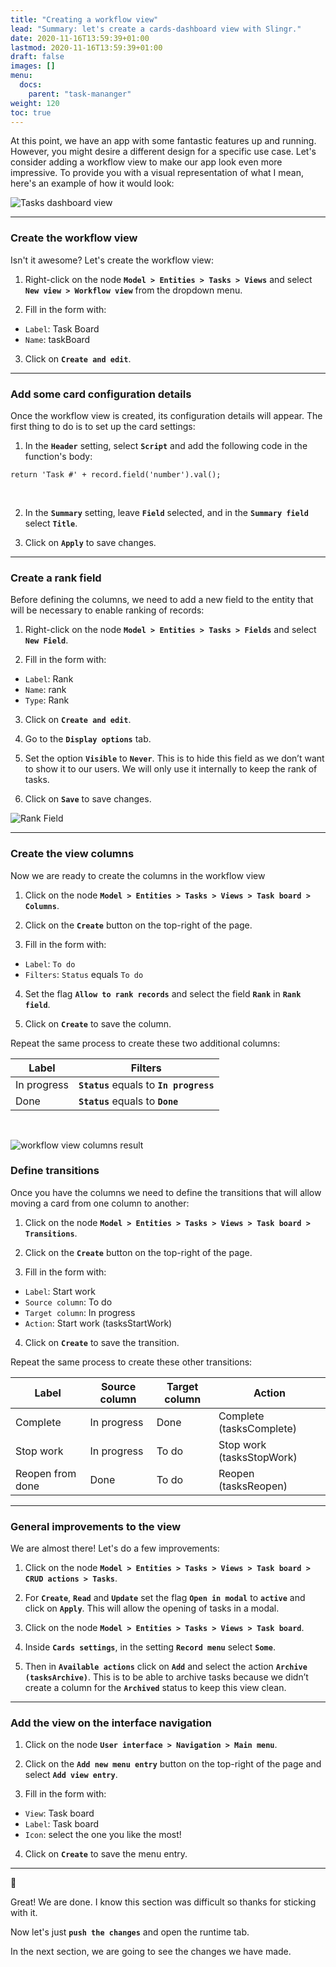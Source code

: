 ```yaml
---
title: "Creating a workflow view"
lead: "Summary: let's create a cards-dashboard view with Slingr."
date: 2020-11-16T13:59:39+01:00
lastmod: 2020-11-16T13:59:39+01:00
draft: false
images: []
menu:
  docs:
    parent: "task-mananger"
weight: 120
toc: true
---
```


At this point, we have an app with some fantastic features up and running. However, you might desire a different design for a specific use case. Let's consider adding a workflow view to make our app look even more impressive. To provide you with a visual representation of what I mean, here's an example of how it would look:

![Tasks dashboard view](/slingrDoc/images/vendor/task-mananger/creating-wf/w.png)

---

### Create the workflow view

Isn't it awesome? Let's create the workflow view:

1. Right-click on the node **`Model > Entities > Tasks > Views`** and select **`New view > Workflow view`** from the dropdown menu.

2. Fill in the form with:
  - `Label`: Task Board
  - `Name`: taskBoard

3. Click on **`Create and edit`**.

---

### Add some card configuration details

Once the workflow view is created, its configuration details will appear. The first thing to do is to set up the card settings:

1. In the **`Header`** setting, select **`Script`** and add the following code in the function's body:
  ```
  return 'Task #' + record.field('number').val();
  ```
<br>

2. In the **`Summary`** setting, leave **`Field`** selected, and in the **`Summary field`** select **`Title`**.

3. Click on **`Apply`** to save changes.

---

### Create a rank field

Before defining the columns, we need to add a new field to the entity that will be necessary to enable ranking of records:

1. Right-click on the node **`Model > Entities > Tasks > Fields`** and select **`New Field`**.

2. Fill in the form with:
  - `Label`: Rank
  - `Name`: rank
  - `Type`: Rank

3. Click on **`Create and edit`**.

4. Go to the **`Display options`** tab.

5. Set the option **`Visible`** to **`Never`**. This is to hide this field as we don’t want to show it to our users. We will only use it internally to keep the rank of tasks.

6. Click on **`Save`** to save changes.

![Rank Field](/slingrDoc/images/vendor/task-mananger/creating-wf/ww.png)

---

### Create the view columns

Now we are ready to create the columns in the workflow view

1. Click on the node **`Model > Entities > Tasks > Views > Task board > Columns`**.

2. Click on the **`Create`** button on the top-right of the page.

3. Fill in the form with:
  - `Label`: `To do`
  - `Filters`: `Status` equals `To do`

4. Set the flag **`Allow to rank records`** and select the field **`Rank`** in **`Rank field`**.

5. Click on **`Create`** to save the column.

Repeat the same process to create these two additional columns:

| Label        | Filters                                        |
| ---          | ---                                            |
| In progress  | **`Status`** equals to **`In progress`**       |
| Done         | **`Status`** equals to **`Done`**              |

<br>

![workflow view columns result](/slingrDoc/images/vendor/task-mananger/creating-wf/www.png)

### Define transitions

Once you have the columns we need to define the transitions that will allow moving a card from one column to another:

1. Click on the node **`Model > Entities > Tasks > Views > Task board > Transitions`**.

2. Click on the **`Create`** button on the top-right of the page.

3. Fill in the form with:
  - `Label`: Start work
  - `Source column`: To do
  - `Target column`: In progress
  - `Action`: Start work (tasksStartWork)

4. Click on **`Create`** to save the transition.

Repeat the same process to create these other transitions:


| Label              | Source column | Target column | Action                   |
| ---                | ---           | ---           | ---                      |
| Complete           | In progress   | Done          | Complete (tasksComplete) |
| Stop work          | In progress   | To do         | Stop work (tasksStopWork)|
| Reopen from done   | Done          | To do         | Reopen (tasksReopen)     |


---

### General improvements to the view

We are almost there! Let's do a few improvements:

1. Click on the node **`Model > Entities > Tasks > Views > Task board > CRUD actions > Tasks`**.

2. For **`Create`**, **`Read`** and **`Update`** set the flag **`Open in modal`** to **`active`** and click on **`Apply`**. This will allow the opening of tasks in a modal.

3. Click on the node **`Model > Entities > Tasks > Views > Task board`**.

4. Inside **`Cards settings`**, in the setting **`Record menu`** select **`Some`**.

5. Then in **`Available actions`** click on **`Add`** and select the action **`Archive (tasksArchive)`**. This is to be able to archive tasks because we didn’t create a column for the **`Archived`** status to keep this view clean.

---

### Add the view on the interface navigation

1. Click on the node **`User interface > Navigation > Main menu`**.

2. Click on the **`Add new menu entry`** button on the top-right of the page and select **`Add view entry`**.

3. Fill in the form with:
  - `View`: Task board
  - `Label`: Task board
  - `Icon`: select the one you like the most!

4. Click on **`Create`** to save the menu entry.

--- 

🥳

Great! We are done. I know this section was difficult so thanks for sticking with it. 

Now let's just **`push the changes`** and open the runtime tab. 

In the next section, we are going to see the changes we have made. 